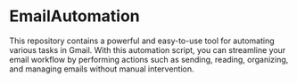 # EmailAutomation
This repository contains a powerful and easy-to-use tool for automating various tasks in Gmail. With this automation script, you can streamline your email workflow by performing actions such as sending, reading, organizing, and managing emails without manual intervention.
